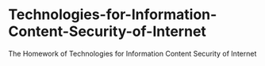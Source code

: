 # Technologies-for-Information-Content-Security-of-Internet
The Homework of Technologies for Information Content Security of Internet
